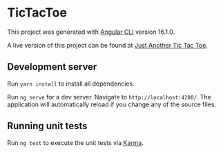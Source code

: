 # TicTacToe

This project was generated with [Angular CLI](https://github.com/angular/angular-cli) version 16.1.0.

A live version of this project can be found at [Just Another Tic Tac Toe](https://just-another-tic-tac-toe.web.app/).

## Development server

Run `yarn install` to install all dependencies.

Run `ng serve` for a dev server. Navigate to `http://localhost:4200/`. The application will automatically reload if you change any of the source files.

## Running unit tests

Run `ng test` to execute the unit tests via [Karma](https://karma-runner.github.io).
